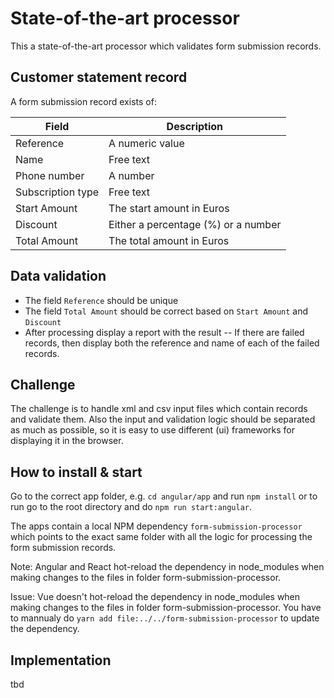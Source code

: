 # State-of-the-art processor

This a state-of-the-art processor which validates form submission records.

## Customer statement record

A form submission record exists of:

| Field | Description |
| --- | --- |
|Reference |A numeric value|
|Name |Free text|
|Phone number |A number|
|Subscription type|Free text|
|Start Amount |The start amount in Euros|
|Discount |Either a percentage (%) or a number|
|Total Amount |The total amount in Euros|

## Data validation

- The field `Reference` should be unique
- The field `Total Amount` should be correct based on `Start Amount` and `Discount`
- After processing display a report with the result
-- If there are failed records, then display both the reference and name of each of the failed records.

## Challenge

The challenge is to handle xml and csv input files which contain records and validate them.
Also the input and validation logic should be separated as much as possible, so it is easy to use different (ui) frameworks for displaying it in the browser.

## How to install & start

Go to the correct app folder, e.g. `cd angular/app` and run `npm install` or to run go to the root directory and do `npm run start:angular`.

The apps contain a local NPM dependency `form-submission-processor` which points to the exact same folder with all the logic for processing the form submission records.

Note: Angular and React hot-reload the dependency in node_modules when making changes to the files in folder form-submission-processor.

Issue: Vue doesn't hot-reload the dependency in node_modules when making changes to the files in folder form-submission-processor. You have to mannualy do `yarn add file:../../form-submission-processor` to update the dependency.

## Implementation

tbd